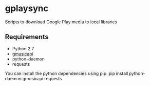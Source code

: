 gplaysync
=========

Scripts to download Google Play media to local libraries

## Requirements 
* Python 2.7
* [gmusicapi](https://github.com/simon-weber/Unofficial-Google-Music-API)
* python-daemon
* requests

You can install the python dependencies using pip:
    pip install python-daemon gmusicapi requests


